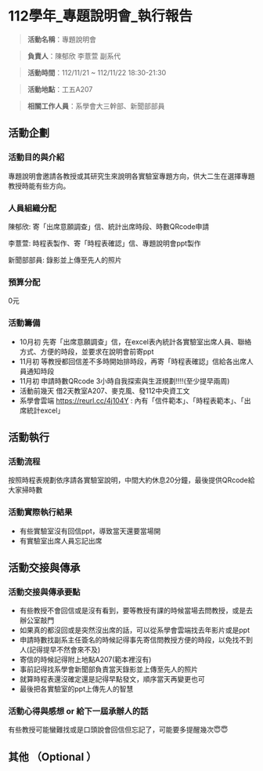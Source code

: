 # 112學年_專題說明會_執行報告

> **活動名稱**：專題說明會
> 

> **負責人**：陳郁欣 李薏萱 副系代
> 

> **活動時間**：112/11/21 ~ 112/11/22  18:30-21:30
> 

> **活動地點**：工五A207
> 

> **相關工作人員**：系學會大三幹部、新聞部部員
> 

## 活動企劃

### 活動目的與介紹

專題說明會邀請各教授或其研究生來說明各實驗室專題方向，供大二生在選擇專題教授時能有些方向。

### 人員組織分配

陳郁欣: 寄「出席意願調查」信、統計出席時段、時數QRcode申請

李薏萱: 時程表製作、寄「時程表確認」信、專題說明會ppt製作

新聞部部員: 錄影並上傳至先人的照片

### 預算分配

0元

### 活動籌備

- 10月初 先寄「出席意願調查」信，在excel表內統計各實驗室出席人員、聯絡方式、方便的時段，並要求在說明會前寄ppt
- 11月初 等教授都回信差不多時開始排時段，再寄「時程表確認」信給各出席人員通知時段
- 11月初 申請時數QRcode 3小時自我探索與生涯規劃‼️‼️(至少提早兩周)
- 活動前幾天 借2天教室A207、麥克風、發112中央資工文
- 系學會雲端 https://reurl.cc/4j104Y : 內有「信件範本」、「時程表範本」、「出席統計excel」

## 活動執行

### 活動流程

按照時程表規劃依序請各實驗室說明，中間大約休息20分鐘，最後提供QRcode給大家掃時數

### 活動實際執行結果

- 有些實驗室沒有回信ppt，導致當天還要當場開
- 有實驗室出席人員忘記出席

## 活動交接與傳承

### 活動交接與傳承要點

- 有些教授不會回信或是沒有看到，要等教授有課的時候當場去問教授，或是去辦公室敲門
- 如果真的都沒回或是突然沒出席的話，可以從系學會雲端找去年影片或是ppt
- 申請時數找副系主任簽名的時候記得事先寄信問教授方便的時段，以免找不到人(記得提早不然會來不及)
- 寄信的時候記得附上地點A207(範本裡沒有)
- 事前記得找系學會新聞部負責當天錄影並上傳至先人的照片
- 就算時程表還沒確定還是記得早點發文，順序當天再變更也可
- 最後把各實驗室的ppt上傳先人的智慧

### 活動心得與感想 or 給下一屆承辦人的話

有些教授可能蠻難找或是口頭說會回信但忘記了，可能要多提醒幾次😇😇

## 其他 （Optional ）
